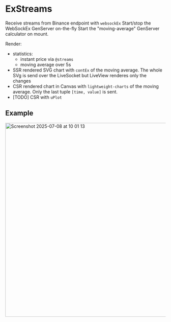 # ExStreams

Receive streams from Binance endpoint with `websockEx`
Start/stop the WebSockEx GenServer on-the-fly
Start the "moving-average" GenServer calculator on mount.

Render:
- statistics:
  - instant price via `@streams`
  - moving average over 5s
- SSR rendered SVG chart with `contEx` of the moving average. The whole SVg is send over the LiveSocket but LiveView renderes only the changes
- CSR rendered chart in Canvas with `lightweight-charts` of the moving average. Only the last tuple `[time, value]` is sent.
- [TODO] CSR with `uPlot`
  
## Example

<img width="607" alt="Screenshot 2025-07-08 at 10 01 13" src="https://github.com/user-attachments/assets/b89cd919-d235-4471-b6af-ff2a832418a8" />
